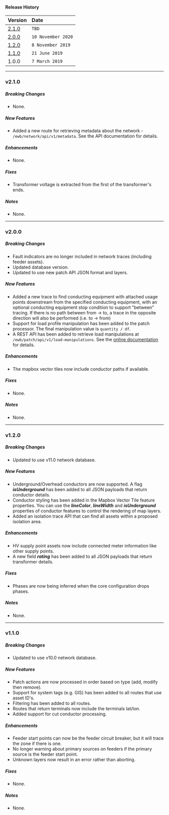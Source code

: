 #### Release History

| Version | Date |
| --- | :--- |
|[2.1.0](#v210)| `TBD` |
| [2.0.0](#v200) | `10 November 2020` |
| [1.2.0](#v120) | `8 November 2019` |
| [1.1.0](#v110) | `21 June 2019` |
| 1.0.0 | `7 March 2019` |

---

### v2.1.0

##### Breaking Changes
* None.

##### New Features
* Added a new route for retrieving metadata about the network - `/ewb/network/api/v1/metadata`.
  See the API documentation for details.

##### Enhancements
* None.

##### Fixes
* Transformer voltage is extracted from the first of the transformer's ends.

##### Notes
* None.

---

### v2.0.0

##### Breaking Changes
* Fault indicators are no longer included in network traces (including feeder assets).
* Updated database version.
* Updated to use new patch API JSON format and layers.

##### New Features
* Added a new trace to find conducting equipment with attached usage points downstream from the
  specified conducting equipment, with an optional conducting equipment stop condition to support
  "between" tracing. If there is no path between from -> to, a trace in the opposite direction will
  also be performed (i.e. to -> from)
* Support for load profile manipulation has been added to the patch processor. The final manipulation value is `quantity / df`.
* A REST API has been added to retrieve load manipulations at `/ewb/patch/api/v1/load-manipulations`.
  See the [online documentation](https://docs.zepben.com) for details. 

##### Enhancements
* The mapbox vector tiles now include conductor paths if available.

##### Fixes
* None.

##### Notes
* None.

---

### v1.2.0

##### Breaking Changes
* Updated to use v11.0 network database.

##### New Features
* Underground/Overhead conductors are now supported. A flag _**isUnderground**_ has been added to all JSON payloads that
  return conductor details.  
* Conductor styling has been added in the Mapbox Vector Tile feature properties. You can use the _**lineColor**_, _**lineWidth**_
  and _**isUnderground**_ properties of conductor features to control the rendering of map layers.
* Added an isolation trace API that can find all assets within a proposed isolation area.

##### Enhancements
* HV supply point assets now include connected meter information like other supply points.
* A new field _**rating**_ has been added to all JSON payloads that return transformer details.

##### Fixes
* Phases are now being inferred when the core configuration drops phases.

##### Notes
* None.

---

### v1.1.0

##### Breaking Changes
* Updated to use v10.0 network database.

##### New Features
* Patch actions are now processed in order based on type (add, modify then remove).
* Support for system tags (e.g. GIS) has been added to all routes that use asset ID's.
* Filtering has been added to all routes.
* Routes that return terminals now include the terminals lat/lon.
* Added support for cut conductor processing.

##### Enhancements
* Feeder start points can now be the feeder circuit breaker, but it will trace the zone if there is one.
* No longer warning about primary sources on feeders if the primary source is the feeder start point.
* Unknown layers now result in an error rather than aborting.

##### Fixes
* None.

##### Notes
* None.
